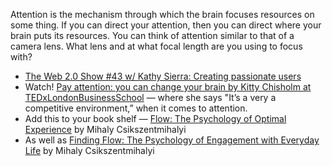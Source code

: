 Attention is the mechanism through which the brain focuses resources on some thing. If you can direct your attention, then you can direct where your brain puts its resources. You can think of attention similar to that of a camera lens. What lens and at what focal length are you using to focus with?

- [The Web 2.0 Show #43 w/ Kathy Sierra: Creating passionate users](http://web20show.com/92/1643-episode-43-kathy-sierra-creating-passionate-users)
- Watch! [Pay attention: you can change your brain by Kitty Chisholm at TEDxLondonBusinessSchool](https://www.youtube.com/watch?v=nCSS4f2beDY) — where she says "It’s a very a competitive environment,” when it comes to attention.
- Add this to your book shelf — [Flow: The Psychology of Optimal Experience](https://www.harpercollins.com/9780061339202/flow/) by Mihaly Csikszentmihalyi
- As well as [Finding Flow: The Psychology of Engagement with Everyday Life](https://www.amazon.com/Finding-Flow-Psychology-Engagement-Masterminds/dp/0465024114) by Mihaly Csikszentmihalyi